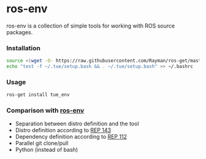 # ros-env
ros-env is a collection of simple tools for working with ROS source packages.

### Installation
```sh
source <(wget -O- https://raw.githubusercontent.com/Rayman/ros-get/master/install)
echo "test -f ~/.tue/setup.bash && . ~/.tue/setup.bash" >> ~/.bashrc
```

### Usage
```sh
ros-get install tue_env
```

### Comparison with [ros-env](https://github.com/tue-robotics/ros-env)
- Separation between distro definition and the tool
- Distro definition according to [REP 143](http://www.ros.org/reps/rep-0143.html)
- Dependency definition according to [REP 112](http://www.ros.org/reps/rep-0112.html)
- Parallel git clone/pull
- Python (instead of bash)
